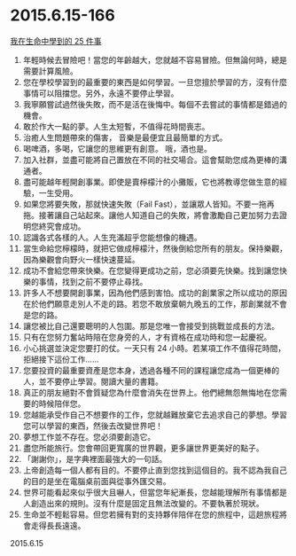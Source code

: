 2015.6.15-166
=============
[我在生命中學到的 25 件事](http://www.inside.com.tw/2014/03/05/25-things-ive-learn-about-life)

1. 年輕時候去冒險吧！當您的年齡越大，您就越不容易冒險。但無論何時，總是需要計算風險。
2. 您在學校學習到的最重要的東西是如何學習。一旦您擅於學習的方，沒有什麼事情可以阻擋您。另外，永遠不要停止學習。
3. 我寧願嘗試過然後失敗，而不是活在後悔中。每個不去嘗試的事情都是錯過的機會。
4. 敢於作大一點的夢。人生太短暫，不值得花時間喪志。
5. 治癒人生問題帶來的傷害， 音樂是最便宜且最簡單的方式。
6. 喝啤酒，多喝，它讓您的思維更有創意。 哦，酒也是。
7. 加入社群，並盡可能將自己置放在不同的社交場合。這會幫助您成為更棒的溝通者。
8. 盡可能越年輕開創事業。即使是賣檸檬汁的小攤販，它也將教導您做生意的經驗，一生受用。
9. 如果您將要失敗，那就快速失敗（Fail Fast），並讓眾人皆知。不要一拖再拖。接著讓自己站起來。讓他人知道自己的失敗，將會激勵自己更加努力去證明您終究會成功。
10. 認識各式各樣的人。人生充滿超乎您能想像的機遇。
11. 當生命給您檸檬時，就把它做成檸檬汁，然後倒給您所有的朋友。保持樂觀，因為樂觀會向野火一樣快速蔓延。
12. 成功不會給您帶來快樂。在您變得更成功之前，您必須要先快樂。找到讓您快樂的事情，找到之前不要停止尋找。
13. 許多人不想要開創事業，因為他們感到害怕。成功的創業家之所以成功的原因在於他們願意走別人不走的路。若您不敢放棄朝九晚五的工作，那創業就不會是您的路。
14. 讓您被比自己還要聰明的人包圍。那是您唯一會接受到挑戰並成長的方法。
15. 只有在您努力奮站時陪在您身旁的人，才有資格在成功時和您一起慶祝。
16. 小心挑選並決定您要打的仗。一天只有 24 小時。若某項工作不值得花時間，拒絕接下這份工作......
17. 您要投資的最重要資產是您本身，透過各種不同的課程讓您成為一個更棒的人，並不要停止學習。閱讀大量的書籍。
18. 真正的朋友絕對不會質疑您為什麼會消失在世界上。他們總無怨無悔地在您需要的時候陪伴您。
19. 您越能承受作自己不想要作的工作，您就越難放棄它去追求自己的夢想。學習您可以學習的東西，然後去改變世界吧！
20. 夢想工作並不存在。您必須要創造它。
21. 盡您所能旅行。您會帶回更寬廣的世界觀，更多讓世界更美好的點子。
22. 「謝謝你」，是字典裡面最強大的一句話。
23. 上帝創造每一個人都有目的。不要停止直到您找到這個目的。我不認為我自己的目的是坐在電腦桌前面與從事外匯交易。
24. 世界可能看起來似乎很大且嚇人，但當您年紀漸長，您越能理解所有事情都是人創造出來的規則。沒有什麼是固定且無法改變的。不要執著於現狀。
25. 生命並不輕鬆容易。但您若擁有對的支持夥伴陪伴在您的旅程中，這趟旅程將會走得長長遠遠。

2015.6.15